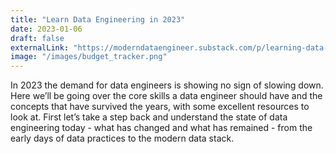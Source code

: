 ```yaml
---
title: "Learn Data Engineering in 2023"
date: 2023-01-06
draft: false
externalLink: "https://moderndataengineer.substack.com/p/learning-data-engineering-in-2023"
image: "/images/budget_tracker.png"
---
```


In 2023 the demand for data engineers is showing no sign of slowing down. Here we’ll be going over the core skills a data engineer should have and the concepts that have survived the years, with some excellent resources to look at. First let’s take a step back and understand the state of data engineering today - what has changed and what has remained - from the early days of data practices to the modern data stack.
